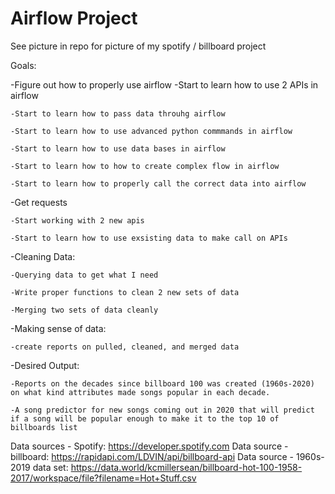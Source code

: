 # Airflow Project
See picture in repo for picture of my spotify / billboard project

Goals:

-Figure out how to properly use airflow
	-Start to learn how to use 2 APIs in airflow

	-Start to learn how to pass data throuhg airflow

	-Start to learn how to use advanced python commmands in airflow

	-Start to learn how to use data bases in airflow

	-Start to learn how to how to create complex flow in airflow 

	-Start to learn how to properly call the correct data into airflow


-Get requests

	-Start working with 2 new apis

	-Start to learn how to use exsisting data to make call on APIs

-Cleaning Data:

	-Querying data to get what I need 

	-Write proper functions to clean 2 new sets of data

	-Merging two sets of data cleanly

-Making sense of data:

	-create reports on pulled, cleaned, and merged data

-Desired Output:

	-Reports on the decades since billboard 100 was created (1960s-2020) on what kind attributes made songs popular in each decade.

	-A song predictor for new songs coming out in 2020 that will predict if a song will be popular enough to make it to the top 10 of billboards list 

Data sources - Spotify: https://developer.spotify.com
Data source - billboard: https://rapidapi.com/LDVIN/api/billboard-api
Data source - 1960s-2019 data set: https://data.world/kcmillersean/billboard-hot-100-1958-2017/workspace/file?filename=Hot+Stuff.csv
